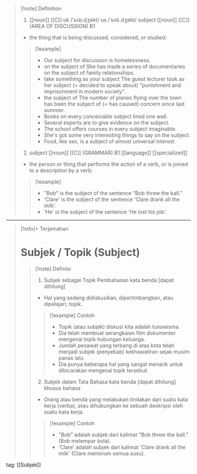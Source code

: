 >[!note] Definition
>1. [[noun]] [[C]]
uk  /ˈsʌb.dʒekt/ us  /ˈsʌb.dʒekt/
subject [[noun]] [[C]] (AREA OF DISCUSSION)
B1
>- the thing that is being discussed, considered, or studied:
> > [!example] 
> > - Our subject for discussion is homelessness.
> > - on the subject of She has made a series of documentaries on the subject of family relationships.
> > - take something as your subject The guest lecturer took as her subject (= decided to speak about) "punishment and imprisonment in modern society".
> > - the subject of The number of planes flying over the town has been the subject of (= has caused) concern since last summer.
> > - Books on every conceivable subject lined one wall.
> > - Several experts are to give evidence on the subject.
> > - The school offers courses in every subject imaginable.
> > - She's got some very interesting things to say on the subject.
> > - Food, like sex, is a subject of almost universal interest.
>2. subject [[noun]] [[C]] (GRAMMAR)
B1 [[language]]   [[specialized]]
>- the person or thing that performs the action of a verb, or is joined to a description by a verb:
> > [!example] 
> > - "Bob" is the subject of the sentence "Bob threw the ball."
> > - 'Clare' is the subject of the sentence 'Clare drank all the milk'.
> > - 'He' is the subject of the sentence 'He lost his job'.

---

>[!info]+ Terjemahan
> # Subjek / Topik (Subject)
> > [!note] Definisi
> > 1. Subjek sebagai Topik Pembahasan
> >    kata benda [dapat dihitung]
> > - Hal yang sedang didiskusikan, dipertimbangkan, atau dipelajari; topik.
> > > [!example] Contoh
> > > - Topik (atau subjek) diskusi kita adalah tunawisma.
> > > - Dia telah membuat serangkaian film dokumenter mengenai topik hubungan keluarga.
> > > - Jumlah pesawat yang terbang di atas kota telah menjadi subjek (penyebab) kekhawatiran sejak musim panas lalu.
> > > - Dia punya beberapa hal yang sangat menarik untuk dibicarakan mengenai topik tersebut.
> > 2. Subjek dalam Tata Bahasa
> >    kata benda [dapat dihitung] khusus bahasa
> > - Orang atau benda yang melakukan tindakan dari suatu kata kerja (verba), atau dihubungkan ke sebuah deskripsi oleh suatu kata kerja.
> > > [!example] Contoh
> > > - "Bob" adalah subjek dari kalimat "Bob threw the ball." (Bob melempar bola).
> > > - 'Clare' adalah subjek dari kalimat 'Clare drank all the milk' (Clare meminum semua susu).

tag: [[Subjek]]